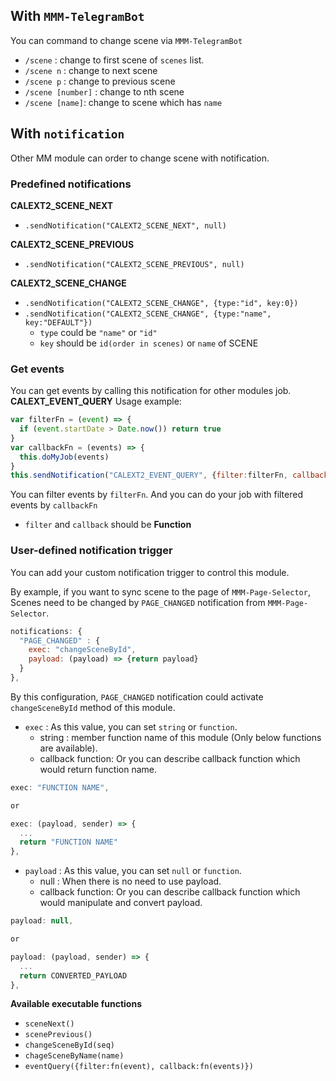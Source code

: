 ## With `MMM-TelegramBot`
You can command to change scene via `MMM-TelegramBot`
- `/scene` : change to first scene of `scenes` list.
- `/scene n` : change to next scene
- `/scene p` : change to previous scene
- `/scene [number]` : change to nth scene
- `/scene [name]`: change to scene which has `name`

## With `notification`
Other MM module can order to change scene with notification.

### Predefined notifications
**CALEXT2_SCENE_NEXT**
- `.sendNotification("CALEXT2_SCENE_NEXT", null)`

**CALEXT2_SCENE_PREVIOUS**
- `.sendNotification("CALEXT2_SCENE_PREVIOUS", null)`

**CALEXT2_SCENE_CHANGE**
- `.sendNotification("CALEXT2_SCENE_CHANGE", {type:"id", key:0})`
- `.sendNotification("CALEXT2_SCENE_CHANGE", {type:"name", key:"DEFAULT"})`
  - `type` could be `"name"` or `"id"`
  - `key` should be `id(order in scenes)` or `name` of SCENE

### Get events
You can get events by calling this notification for other modules job.
**CALEXT_EVENT_QUERY**
Usage example:
```js
var filterFn = (event) => {
  if (event.startDate > Date.now()) return true
}
var callbackFn = (events) => {
  this.doMyJob(events)
}
this.sendNotification("CALEXT2_EVENT_QUERY", {filter:filterFn, callback:callbackFn})
```
You can filter events by `filterFn`. And you can do your job with filtered events by `callbackFn`
- `filter` and `callback` should be **Function**

### User-defined notification trigger
You can add your custom notification trigger to control this module.

By example, if you want to sync scene to the page of `MMM-Page-Selector`, Scenes need to be changed by `PAGE_CHANGED` notification from `MMM-Page-Selector`.

```js
notifications: {
  "PAGE_CHANGED" : {
    exec: "changeSceneById",
    payload: (payload) => {return payload}
  }
},
```
By this configuration, `PAGE_CHANGED` notification could activate `changeSceneById` method of this module.
- `exec` :  As this value, you can set `string` or `function`.
  - string : member function name of this module (Only below functions are available).
  - callback function: Or you can describe callback function which would return function name.
```js
exec: "FUNCTION NAME",

or

exec: (payload, sender) => {
  ...
  return "FUNCTION NAME"
},
```
- `payload` :  As this value, you can set `null` or `function`.
  - null : When there is no need to use payload.
  - callback function: Or you can describe callback function which would manipulate and convert payload.
```js
payload: null,

or

payload: (payload, sender) => {
  ...
  return CONVERTED_PAYLOAD
},
```

**Available executable functions**
- `sceneNext()`
- `scenePrevious()`
- `changeSceneById(seq)`
- `chageSceneByName(name)`
- `eventQuery({filter:fn(event), callback:fn(events)})`
